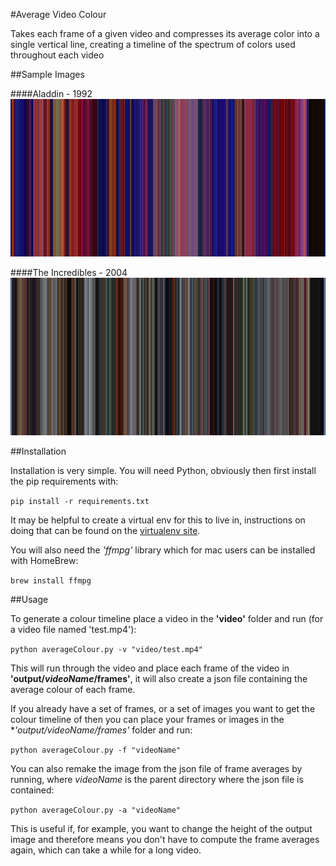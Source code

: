 #Average Video Colour

Takes each frame of a given video and compresses its average color into a single vertical line, creating a timeline of the spectrum of colors used throughout each video

##Sample Images

####Aladdin - 1992
<img src="samples/bars2_aladdin.png" />

####The Incredibles - 2004
<img src="samples/bars2_incredibles.png" />


##Installation

Installation is very simple. You will need Python, obviously then first install the pip requirements with:

`pip install -r requirements.txt`

It may be helpful to create a virtual env for this to live in, instructions on doing that can be found on the [virtualenv site](https://virtualenv.pypa.io/en/stable/installation/).

You will also need the *'ffmpg'* library which for mac users can be installed with HomeBrew:

`brew install ffmpg`

##Usage

To generate a colour timeline place a video in the **'video'** folder and run (for a video file named 'test.mp4'):

`python averageColour.py -v "video/test.mp4"`

This will run through the video and place each frame of the video in **'output/*videoName*/frames'**, it will also create a json file containing the average colour of each frame.

If you already have a set of frames, or a set of images you want to get the colour timeline of then you can place your frames or images in the **'output/*videoName/frames'** folder and run:

`python averageColour.py -f "videoName"`

You can also remake the image from the json file of frame averages by running, where *videoName* is the parent directory where the json file is contained:

`python averageColour.py -a "videoName"`

This is useful if, for example, you want to change the height of the output image and therefore means you don't have to compute the frame averages again, which can take a while for a long video.



